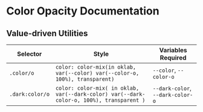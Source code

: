 # Color Opacity Documentation

## Value-driven Utilities

| Selector        | Style                                                                                    | Variables Required               |
| --------------- | ---------------------------------------------------------------------------------------- | -------------------------------- |
| `.color/o`      | `color: color-mix(in oklab, var(--color) var(--color-o, 100%), transparent)`             | `--color`, `--color-o`           |
| `.dark:color/o` | `color: color-mix( in oklab, var(--dark-color) var(--dark-color-o, 100%), transparent )` | `--dark-color`, `--dark-color-o` |
